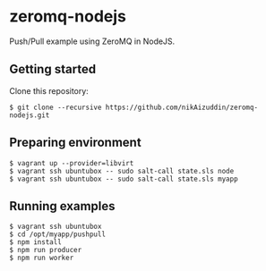 # zeromq-nodejs

Push/Pull example using ZeroMQ in NodeJS.


## Getting started

Clone this repository:
```
$ git clone --recursive https://github.com/nikAizuddin/zeromq-nodejs.git
```


## Preparing environment

```
$ vagrant up --provider=libvirt
$ vagrant ssh ubuntubox -- sudo salt-call state.sls node
$ vagrant ssh ubuntubox -- sudo salt-call state.sls myapp
```


## Running examples

```
$ vagrant ssh ubuntubox
$ cd /opt/myapp/pushpull
$ npm install
$ npm run producer
$ npm run worker
```

